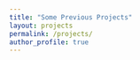 ```yaml
---
title: "Some Previous Projects"
layout: projects
permalink: /projects/
author_profile: true
---
```

